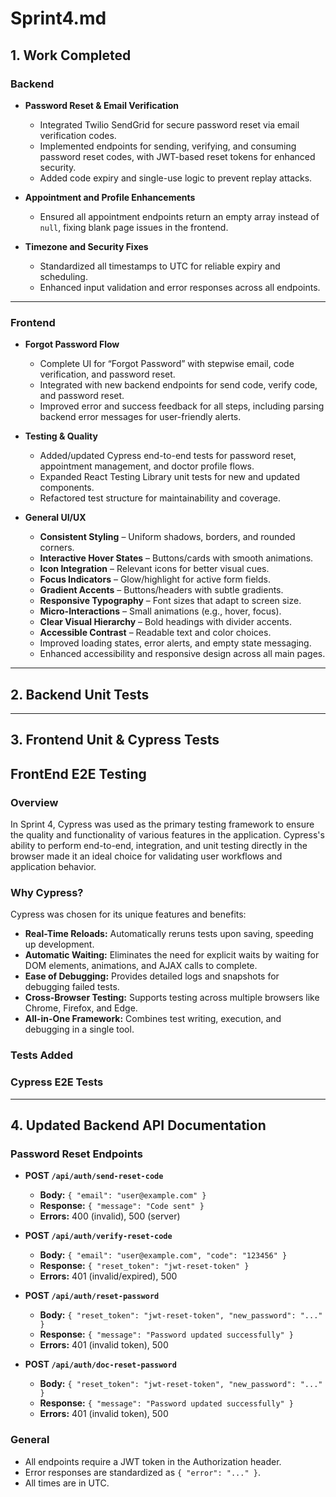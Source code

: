 # Sprint4.md

## 1. Work Completed

### **Backend**

- **Password Reset & Email Verification**
  - Integrated Twilio SendGrid for secure password reset via email verification codes.
  - Implemented endpoints for sending, verifying, and consuming password reset codes, with JWT-based reset tokens for enhanced security.
  - Added code expiry and single-use logic to prevent replay attacks.

- **Appointment and Profile Enhancements**
  - Ensured all appointment endpoints return an empty array instead of `null`, fixing blank page issues in the frontend.

- **Timezone and Security Fixes**
  - Standardized all timestamps to UTC for reliable expiry and scheduling.
  - Enhanced input validation and error responses across all endpoints.

---

### **Frontend**

- **Forgot Password Flow**
  - Complete UI for “Forgot Password” with stepwise email, code verification, and password reset.
  - Integrated with new backend endpoints for send code, verify code, and password reset.
  - Improved error and success feedback for all steps, including parsing backend error messages for user-friendly alerts.

- **Testing & Quality**
  - Added/updated Cypress end-to-end tests for password reset, appointment management, and doctor profile flows.
  - Expanded React Testing Library unit tests for new and updated components.
  - Refactored test structure for maintainability and coverage.

- **General UI/UX**
  - **Consistent Styling** – Uniform shadows, borders, and rounded corners.
  - **Interactive Hover States** – Buttons/cards with smooth animations.
  - **Icon Integration** – Relevant icons for better visual cues.
  - **Focus Indicators** – Glow/highlight for active form fields.
  - **Gradient Accents** – Buttons/headers with subtle gradients.
  - **Responsive Typography** – Font sizes that adapt to screen size.
  - **Micro-Interactions** – Small animations (e.g., hover, focus).
  - **Clear Visual Hierarchy** – Bold headings with divider accents.
  - **Accessible Contrast** – Readable text and color choices.
  - Improved loading states, error alerts, and empty state messaging.
  - Enhanced accessibility and responsive design across all main pages.

---

## 2. Backend Unit Tests



---

## 3. Frontend Unit & Cypress Tests

## **FrontEnd E2E Testing**

### Overview
In Sprint 4, Cypress was used as the primary testing framework to ensure the quality and functionality of various features in the application. Cypress's ability to perform end-to-end, integration, and unit testing directly in the browser made it an ideal choice for validating user workflows and application behavior.

### Why Cypress?
Cypress was chosen for its unique features and benefits:

- **Real-Time Reloads:** Automatically reruns tests upon saving, speeding up development.
- **Automatic Waiting:** Eliminates the need for explicit waits by waiting for DOM elements, animations, and AJAX calls to complete.
- **Ease of Debugging:** Provides detailed logs and snapshots for debugging failed tests.
- **Cross-Browser Testing:** Supports testing across multiple browsers like Chrome, Firefox, and Edge.
- **All-in-One Framework:** Combines test writing, execution, and debugging in a single tool.

### Tests Added 



### **Cypress E2E Tests**


---

## 4. Updated Backend API Documentation

### **Password Reset Endpoints**
- **POST `/api/auth/send-reset-code`**
  - **Body:** `{ "email": "user@example.com" }`
  - **Response:** `{ "message": "Code sent" }`
  - **Errors:** 400 (invalid), 500 (server)

- **POST `/api/auth/verify-reset-code`**
  - **Body:** `{ "email": "user@example.com", "code": "123456" }`
  - **Response:** `{ "reset_token": "jwt-reset-token" }`
  - **Errors:** 401 (invalid/expired), 500

- **POST `/api/auth/reset-password`**
  - **Body:** `{ "reset_token": "jwt-reset-token", "new_password": "..." }`
  - **Response:** `{ "message": "Password updated successfully" }`
  - **Errors:** 401 (invalid token), 500

- **POST `/api/auth/doc-reset-password`**
  - **Body:** `{ "reset_token": "jwt-reset-token", "new_password": "..." }`
  - **Response:** `{ "message": "Password updated successfully" }`
  - **Errors:** 401 (invalid token), 500

### **General**
- All endpoints require a JWT token in the Authorization header.
- Error responses are standardized as `{ "error": "..." }`.
- All times are in UTC.
